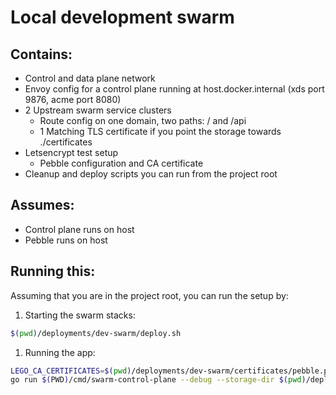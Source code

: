 # Local development swarm

## Contains:

- Control and data plane network
- Envoy config for a control plane running at host.docker.internal (xds port 9876, acme port 8080)
- 2 Upstream swarm service clusters
    - Route config on one domain, two paths: / and /api
    - 1 Matching TLS certificate if you point the storage towards ./certificates
- Letsencrypt test setup
    - Pebble configuration and CA certificate
- Cleanup and deploy scripts you can run from the project root

## Assumes:

- Control plane runs on host
- Pebble runs on host

## Running this:

Assuming that you are in the project root, you can run the setup by:

1. Starting the swarm stacks:

```bash
$(pwd)/deployments/dev-swarm/deploy.sh
```

1. Running the app:

```bash
LEGO_CA_CERTIFICATES=$(pwd)/deployments/dev-swarm/certificates/pebble.pem \
go run $(PWD)/cmd/swarm-control-plane --debug --storage-dir $(pwd)/deployments/dev-swarm/certificates/ --acme-email you@provider.com --acme-accept-terms
```
